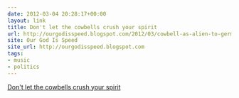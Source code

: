 ```yaml
---
date: 2012-03-04 20:28:17+00:00
layout: link
title: Don't let the cowbells crush your spirit
url: http://ourgodisspeed.blogspot.com/2012/03/cowbell-as-alien-to-german-spirit.html
site: Our God Is Speed
site_url: http://ourgodisspeed.blogspot.com
tags:
- music
- politics
---
```


[Don't let the cowbells crush your spirit](http://ourgodisspeed.blogspot.com/2012/03/cowbell-as-alien-to-german-spirit.html)




